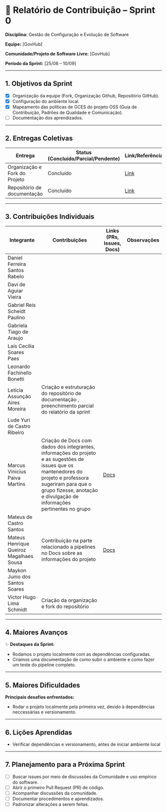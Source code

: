 
# 📝 Relatório de Contribuição – Sprint 0

**Disciplina:** Gestão de Configuração e Evolução de Software

**Equipe:** \[GovHub]

**Comunidade/Projeto de Software Livre:** \[GovHub]

**Período da Sprint:** \[25/08 – 10/09]

---

## 1. Objetivos da Sprint

* [X] Organização da equipe (Fork, Organização Github, Repositório GitHub).
* [X] Configuração do ambiente local.
* [X] Mapeamento das políticas de GCES do projeto OSS (Guia de Contribuição, Padrões de Qualidade e Comunicação).
* [ ] Documentação dos aprendizados.

---

## 2. Entregas Coletivas

| Entrega | Status (Concluído/Parcial/Pendente) | Link/Referência        | Observações |
| --------| ----------------------------------- | ---------------------- | --------------------------------- |
| Organização e Fork do Projeto | Concluído | [Link](https://github.com/GCES-GovHub-2025-2/data-application-gov-hub) | |
| Repositório de documentação | Concluído                           | [Link](https://github.com/GCES-GovHub-2025-2/GovHub-relatorios/tree/main)  |  |


---

## 3. Contribuições Individuais

| Integrante                          | Contribuições | Links (PRs, Issues, Docs) | Observações |
| ----------------------------------- | ------------- | ------------------------- | ----------- |
| Daniel Ferreira Santos Rabelo       |               |                           |             |
| Davi de Aguiar Vieira               |               |                           |             |
| Gabriel Reis Scheidt Paulino        |               |                           |             |
| Gabriela Tiago de Araujo            |               |                           |             |
| Laís Cecília Soares Paes            |               |                           |             |
| Leonardo Fachinello Bonetti         |               |                           |             |
| Letícia Assunção Aires Moreira      | Criação e estruturação do repositório de documentação , preenchimento parcial do relatório da sprint      |                           |             |
| Lude Yuri de Castro Ribeiro         |               |                           |             |
| Marcus Vinicius Paiva Martins | Criação de Docs com dados dos integrantes, informações do projeto e as sugestões de issues que os mantenedores do projeto e professora sugeriram para que o grupo fizesse, anotação e divulgação de informações pertinentes no grupo | [Docs](https://docs.google.com/document/d/1gwo-WKB09nKjJ5ghYFihoAGSMAReoC442PUmTbsKAY0) |             |
| Mateus de Castro Santos             |               |                           |             |
| Mateus Henrique Queiroz Magalhaes Sousa | Contribuição na parte relacionado a pipelines no Docs sobre as informações do projeto          |              [Docs](https://docs.google.com/document/d/1gwo-WKB09nKjJ5ghYFihoAGSMAReoC442PUmTbsKAY0)             |             |
| Maykon Junio dos Santos Soares      |               |                           |             |
| Victor Hugo Lima Schmidt            | Criação da organização e fork do repositório               |                           |             |

---

## 4. Maiores Avanços

✨ **Destaques da Sprint:**

-   Rodamos o projeto localmente com as dependências configuradas.
-   Criamos uma documentação de como subir o ambiente e como fazer um teste do pipeline completo.

---

## 5. Maiores Dificuldades

**Principais desafios enfrentados:**

- Rodar o projeto localmente pela primeira vez, devido à dependências neccessárias e versionamento.
  
---

## 6. Lições Aprendidas

- Verificar dependências e versionamento, antes de iniciar ambiente local

---

## 7. Planejamento para a Próxima Sprint

* [ ] Buscar issues por meio de discussões da Comunidade e uso empírico do software.
* [ ] Abrir o primeiro Pull Request (PR) de código.
* [ ] Acompanhar discussões da comunidade.
* [ ] Documentar procedimentos e aprendizados.
* [ ] Padronizar alterações a serem feitas.

